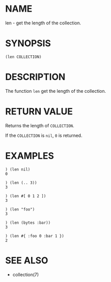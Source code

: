 # NAME
len - get the length of the collection.

# SYNOPSIS

    (len COLLECTION)

# DESCRIPTION
The function `len` get the length of the collection.

# RETURN VALUE
Returns the length of `COLLECTION`.

If the `COLLECTION` is `nil`, `0` is returned.

# EXAMPLES

    ) (len nil)
    0

    ) (len (.. 3))
    3

    ) (len #[ 0 1 2 ])
    3

    ) (len "foo")
    3

    ) (len (bytes :bar))
    3

    ) (len #{ :foo 0 :bar 1 })
    2

# SEE ALSO
- collection(7)
